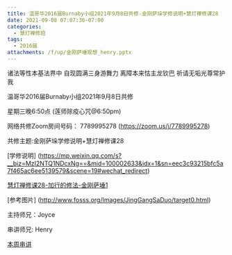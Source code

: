 ```yaml
---
title: 温哥华2016届Burnaby小组2021年9月8日共修-金刚萨垛学修说明+慧灯禅修课28
date: 2021-09-08 07:07:36-07:00
categories:
  - 慧灯禅修班
tags:
  - 2016届
attachments: /f/up/金刚萨埵观想_henry.pptx
---
```

诸法等性本基法界中 自现圆满三身游舞力 离障本来怙主龙钦巴 祈请无垢光尊常护我

温哥华2016届Burnaby小组2021年9月8日共修 

星期三晚6:50点 (莲师除疫心咒@6:50pm)

网络共修Zoom房间号码： 7789995278 (<https://zoom.us/j/7789995278>)

共修主题:金刚萨垛学修说明+慧灯禅修课28

[学修说明]
(https://mp.weixin.qq.com/s?__biz=MzI2NTQ1NDcxNg==&mid=100002633&idx=1&sn=eec3c93215bfc5a7f465ac6ee5139579&scene=19#wechat_redirect)

[慧灯禅修课28-加行的修法-金刚萨埵1](https://www.huidengzhiguang.com/index.php/huideng-jiangtang/2016-07-21-09-15-04/2018-02-06-07-52-48/3836-l19006) 

[参考图片]
(http://www.fosss.org/Images/JingGangSaDuo/target0.html)

主持师兄：Joyce

串讲师兄: Henry

[本周串讲](https://hdvblob.blob.core.windows.net/hdv/f/up/金刚萨埵观想_henry.pptx)